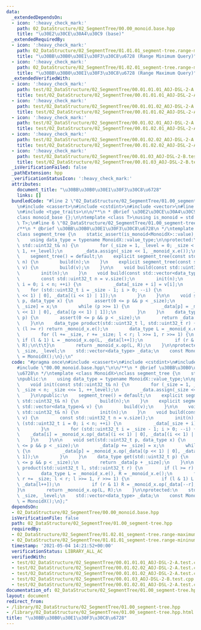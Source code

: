 ```yaml
---
data:
  _extendedDependsOn:
  - icon: ':heavy_check_mark:'
    path: 02_DataStructure/02_SegmentTree/00.00_monoid.base.hpp
    title: "\u30E2\u30CE\u30A4\u30C9 (base)"
  _extendedRequiredBy:
  - icon: ':heavy_check_mark:'
    path: 02_DataStructure/02_SegmentTree/01.01.01_segment-tree.range-mininum-query.hpp
    title: "\u30BB\u30B0\u30E1\u30F3\u30C8\u6728 (Range Minimum Query)"
  - icon: ':heavy_check_mark:'
    path: 02_DataStructure/02_SegmentTree/01.02.01_segment-tree.range-maximum-query.hpp
    title: "\u30BB\u30B0\u30E1\u30F3\u30C8\u6728 (Range Maximum Query)"
  _extendedVerifiedWith:
  - icon: ':heavy_check_mark:'
    path: test/02_DataStructure/02_SegmentTree/00.01.01.01_AOJ-DSL-2-A.test.cpp
    title: test/02_DataStructure/02_SegmentTree/00.01.01.01_AOJ-DSL-2-A.test.cpp
  - icon: ':heavy_check_mark:'
    path: test/02_DataStructure/02_SegmentTree/00.01.01.02_AOJ-DSL-2-A.test.cpp
    title: test/02_DataStructure/02_SegmentTree/00.01.01.02_AOJ-DSL-2-A.test.cpp
  - icon: ':heavy_check_mark:'
    path: test/02_DataStructure/02_SegmentTree/00.01.02.01_AOJ-DSL-2-A.test.cpp
    title: test/02_DataStructure/02_SegmentTree/00.01.02.01_AOJ-DSL-2-A.test.cpp
  - icon: ':heavy_check_mark:'
    path: test/02_DataStructure/02_SegmentTree/00.01.02.02_AOJ-DSL-2-A.test.cpp
    title: test/02_DataStructure/02_SegmentTree/00.01.02.02_AOJ-DSL-2-A.test.cpp
  - icon: ':heavy_check_mark:'
    path: test/02_DataStructure/02_SegmentTree/00.01.03_AOJ-DSL-2-B.test.cpp
    title: test/02_DataStructure/02_SegmentTree/00.01.03_AOJ-DSL-2-B.test.cpp
  _isVerificationFailed: false
  _pathExtension: hpp
  _verificationStatusIcon: ':heavy_check_mark:'
  attributes:
    document_title: "\u30BB\u30B0\u30E1\u30F3\u30C8\u6728"
    links: []
  bundledCode: "#line 2 \"02_DataStructure/02_SegmentTree/01.00_segment-tree.hpp\"\
    \n#include <cassert>\n#include <cstdint>\n#include <vector>\n#line 2 \"02_DataStructure/02_SegmentTree/00.00_monoid.base.hpp\"\
    \n#include <type_traits>\n\n/**\n * @brief \u30E2\u30CE\u30A4\u30C9 (base)\n */\n\
    class monoid_base {};\n\ntemplate <class T>\nusing is_monoid = std::is_base_of<monoid_base,\
    \ T>;\n#line 6 \"02_DataStructure/02_SegmentTree/01.00_segment-tree.hpp\"\n\n\
    /**\n * @brief \u30BB\u30B0\u30E1\u30F3\u30C8\u6728\n */\ntemplate <class MonoidX>\n\
    class segment_tree {\n    static_assert(is_monoid<MonoidX>::value);\n\npublic:\n\
    \    using data_type = typename MonoidX::value_type;\n\nprotected:\n    void init(const\
    \ std::uint32_t& n) {\n        for (_size = 1, _level = 0; _size < n; _size <<=\
    \ 1, ++_level);\n        _data.assign(_size << 1, _monoid_x.e());\n    }\n\npublic:\n\
    \    segment_tree() = default;\n    explicit segment_tree(const std::uint32_t&\
    \ n) {\n        build(n);\n    }\n    explicit segment_tree(const std::vector<data_type>&\
    \ v) {\n        build(v);\n    }\n\n    void build(const std::uint32_t& n) {\n\
    \        init(n);\n    }\n    void build(const std::vector<data_type>& v) {\n\
    \        const std::uint32_t n = v.size();\n        init(n);\n        for (std::uint32_t\
    \ i = 0; i < n; ++i) {\n            _data[_size + i] = v[i];\n        }\n    \
    \    for (std::uint32_t i = _size - 1; i > 0; --i) {\n            _data[i] = _monoid_x.op(_data[(i\
    \ << 1) | 0], _data[(i << 1) | 1]);\n        }\n    }\n\n    void set(std::uint32_t\
    \ p, data_type x) {\n        assert(0 <= p && p < _size);\n        _data[p +=\
    \ _size] = x;\n        while (p >>= 1) {\n            _data[p] = _monoid_x.op(_data[(p\
    \ << 1) | 0], _data[(p << 1) | 1]);\n        }\n    }\n    data_type get(std::uint32_t\
    \ p) {\n        assert(0 <= p && p < _size);\n        return _data[p + _size];\n\
    \    }\n\n    data_type product(std::uint32_t l, std::uint32_t r) {\n        if\
    \ (l >= r) return _monoid_x.e();\n        data_type L = _monoid_x.e(), R = _monoid_x.e();\n\
    \        for (l += _size, r += _size; l < r; l >>= 1, r >>= 1) {\n           \
    \ if (l & 1) L = _monoid_x.op(L, _data[l++]);\n            if (r & 1) R = _monoid_x.op(_data[--r],\
    \ R);\n\t\t}\n        return _monoid_x.op(L, R);\n    }\n\nprotected:\n    std::uint32_t\
    \ _size, _level;\n    std::vector<data_type> _data;\n    const MonoidX _monoid_x\
    \ = MonoidX();\n};\n"
  code: "#pragma once\n#include <cassert>\n#include <cstdint>\n#include <vector>\n\
    #include \"00.00_monoid.base.hpp\"\n\n/**\n * @brief \u30BB\u30B0\u30E1\u30F3\u30C8\
    \u6728\n */\ntemplate <class MonoidX>\nclass segment_tree {\n    static_assert(is_monoid<MonoidX>::value);\n\
    \npublic:\n    using data_type = typename MonoidX::value_type;\n\nprotected:\n\
    \    void init(const std::uint32_t& n) {\n        for (_size = 1, _level = 0;\
    \ _size < n; _size <<= 1, ++_level);\n        _data.assign(_size << 1, _monoid_x.e());\n\
    \    }\n\npublic:\n    segment_tree() = default;\n    explicit segment_tree(const\
    \ std::uint32_t& n) {\n        build(n);\n    }\n    explicit segment_tree(const\
    \ std::vector<data_type>& v) {\n        build(v);\n    }\n\n    void build(const\
    \ std::uint32_t& n) {\n        init(n);\n    }\n    void build(const std::vector<data_type>&\
    \ v) {\n        const std::uint32_t n = v.size();\n        init(n);\n        for\
    \ (std::uint32_t i = 0; i < n; ++i) {\n            _data[_size + i] = v[i];\n\
    \        }\n        for (std::uint32_t i = _size - 1; i > 0; --i) {\n        \
    \    _data[i] = _monoid_x.op(_data[(i << 1) | 0], _data[(i << 1) | 1]);\n    \
    \    }\n    }\n\n    void set(std::uint32_t p, data_type x) {\n        assert(0\
    \ <= p && p < _size);\n        _data[p += _size] = x;\n        while (p >>= 1)\
    \ {\n            _data[p] = _monoid_x.op(_data[(p << 1) | 0], _data[(p << 1) |\
    \ 1]);\n        }\n    }\n    data_type get(std::uint32_t p) {\n        assert(0\
    \ <= p && p < _size);\n        return _data[p + _size];\n    }\n\n    data_type\
    \ product(std::uint32_t l, std::uint32_t r) {\n        if (l >= r) return _monoid_x.e();\n\
    \        data_type L = _monoid_x.e(), R = _monoid_x.e();\n        for (l += _size,\
    \ r += _size; l < r; l >>= 1, r >>= 1) {\n            if (l & 1) L = _monoid_x.op(L,\
    \ _data[l++]);\n            if (r & 1) R = _monoid_x.op(_data[--r], R);\n\t\t\
    }\n        return _monoid_x.op(L, R);\n    }\n\nprotected:\n    std::uint32_t\
    \ _size, _level;\n    std::vector<data_type> _data;\n    const MonoidX _monoid_x\
    \ = MonoidX();\n};"
  dependsOn:
  - 02_DataStructure/02_SegmentTree/00.00_monoid.base.hpp
  isVerificationFile: false
  path: 02_DataStructure/02_SegmentTree/01.00_segment-tree.hpp
  requiredBy:
  - 02_DataStructure/02_SegmentTree/01.02.01_segment-tree.range-maximum-query.hpp
  - 02_DataStructure/02_SegmentTree/01.01.01_segment-tree.range-mininum-query.hpp
  timestamp: '2021-05-04 14:21:52+00:00'
  verificationStatus: LIBRARY_ALL_AC
  verifiedWith:
  - test/02_DataStructure/02_SegmentTree/00.01.01.01_AOJ-DSL-2-A.test.cpp
  - test/02_DataStructure/02_SegmentTree/00.01.02.02_AOJ-DSL-2-A.test.cpp
  - test/02_DataStructure/02_SegmentTree/00.01.01.02_AOJ-DSL-2-A.test.cpp
  - test/02_DataStructure/02_SegmentTree/00.01.03_AOJ-DSL-2-B.test.cpp
  - test/02_DataStructure/02_SegmentTree/00.01.02.01_AOJ-DSL-2-A.test.cpp
documentation_of: 02_DataStructure/02_SegmentTree/01.00_segment-tree.hpp
layout: document
redirect_from:
- /library/02_DataStructure/02_SegmentTree/01.00_segment-tree.hpp
- /library/02_DataStructure/02_SegmentTree/01.00_segment-tree.hpp.html
title: "\u30BB\u30B0\u30E1\u30F3\u30C8\u6728"
---
```

